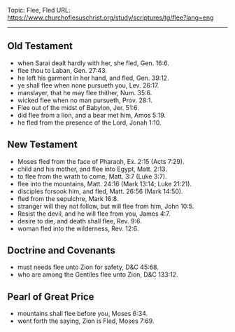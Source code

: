 Topic: Flee, Fled
URL: https://www.churchofjesuschrist.org/study/scriptures/tg/flee?lang=eng

---

## Old Testament

- when Sarai dealt hardly with her, she fled, Gen. 16:6.
- flee thou to Laban, Gen. 27:43.
- he left his garment in her hand, and fled, Gen. 39:12.
- ye shall flee when none pursueth you, Lev. 26:17.
- manslayer, that he may flee thither, Num. 35:6.
- wicked flee when no man pursueth, Prov. 28:1.
- Flee out of the midst of Babylon, Jer. 51:6.
- did flee from a lion, and a bear met him, Amos 5:19.
- he fled from the presence of the Lord, Jonah 1:10.

## New Testament

- Moses fled from the face of Pharaoh, Ex. 2:15 (Acts 7:29).
- child and his mother, and flee into Egypt, Matt. 2:13.
- to flee from the wrath to come, Matt. 3:7 (Luke 3:7).
- flee into the mountains, Matt. 24:16 (Mark 13:14; Luke 21:21).
- disciples forsook him, and fled, Matt. 26:56 (Mark 14:50).
- fled from the sepulchre, Mark 16:8.
- stranger will they not follow, but will flee from him, John 10:5.
- Resist the devil, and he will flee from you, James 4:7.
- desire to die, and death shall flee, Rev. 9:6.
- woman fled into the wilderness, Rev. 12:6.

## Doctrine and Covenants

- must needs flee unto Zion for safety, D&C 45:68.
- who are among the Gentiles flee unto Zion, D&C 133:12.

## Pearl of Great Price

- mountains shall flee before you, Moses 6:34.
- went forth the saying, Zion is Fled, Moses 7:69.

